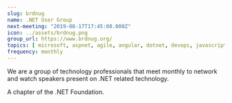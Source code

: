 ```yaml
---
slug: brdnug
name: .NET User Group
next-meeting: "2019-08-17T17:45:00.000Z"
icon: ../assets/brdnug.png
group_url: https://www.brdnug.org/
topics: [ microsoft, aspnet, agile, angular, dotnet, devops, javascript, mobile, reactjs, webdev, xamarin  ]
frequency: monthly
---
```


We are a group of technology professionals that meet monthly to network and watch speakers present on .NET related technology.

A chapter of the .NET Foundation.
